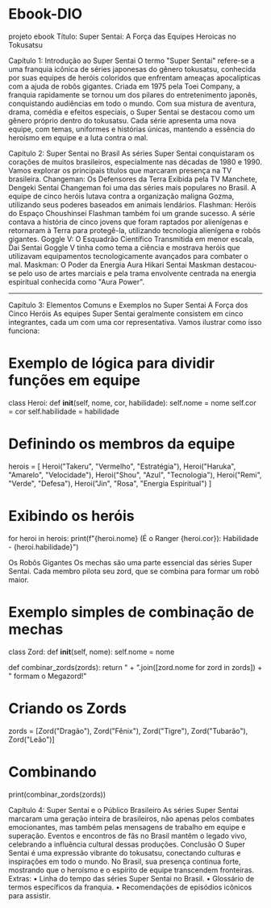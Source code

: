 # Ebook-DIO
projeto ebook
Título: Super Sentai: A Força das Equipes Heroicas no Tokusatsu

Capítulo 1: Introdução ao Super Sentai
O termo "Super Sentai" refere-se a uma franquia icônica de séries japonesas do gênero tokusatsu, conhecida por suas equipes de heróis coloridos que enfrentam ameaças apocalípticas com a ajuda de robôs gigantes. Criada em 1975 pela Toei Company, a franquia rapidamente se tornou um dos pilares do entretenimento japonês, conquistando audiências em todo o mundo.
Com sua mistura de aventura, drama, comédia e efeitos especiais, o Super Sentai se destacou como um gênero próprio dentro do tokusatsu. Cada série apresenta uma nova equipe, com temas, uniformes e histórias únicas, mantendo a essência do heroísmo em equipe e a luta contra o mal.

Capítulo 2: Super Sentai no Brasil
As séries Super Sentai conquistaram os corações de muitos brasileiros, especialmente nas décadas de 1980 e 1990. Vamos explorar os principais títulos que marcaram presença na TV brasileira.
Changeman: Os Defensores da Terra
Exibida pela TV Manchete, Dengeki Sentai Changeman foi uma das séries mais populares no Brasil. A equipe de cinco heróis lutava contra a organização maligna Gozma, utilizando seus poderes baseados em animais lendários.
Flashman: Heróis do Espaço
Choushinsei Flashman também foi um grande sucesso. A série contava a história de cinco jovens que foram raptados por alienígenas e retornaram à Terra para protegê-la, utilizando tecnologia alienígena e robôs gigantes.
Goggle V: O Esquadrão Científico
Transmitida em menor escala, Dai Sentai Goggle V tinha como tema a ciência e mostrava heróis que utilizavam equipamentos tecnologicamente avançados para combater o mal.
Maskman: O Poder da Energia Aura
Hikari Sentai Maskman destacou-se pelo uso de artes marciais e pela trama envolvente centrada na energia espiritual conhecida como "Aura Power".
________________________________________
Capítulo 3: Elementos Comuns e Exemplos no Super Sentai
A Força dos Cinco Heróis
As equipes Super Sentai geralmente consistem em cinco integrantes, cada um com uma cor representativa. Vamos ilustrar como isso funciona:
# Exemplo de lógica para dividir funções em equipe
class Heroi:
    def __init__(self, nome, cor, habilidade):
        self.nome = nome
        self.cor = cor
        self.habilidade = habilidade

# Definindo os membros da equipe
herois = [
    Heroi("Takeru", "Vermelho", "Estratégia"),
    Heroi("Haruka", "Amarelo", "Velocidade"),
    Heroi("Shou", "Azul", "Tecnologia"),
    Heroi("Remi", "Verde", "Defesa"),
    Heroi("Jin", "Rosa", "Energia Espiritual")
]

# Exibindo os heróis
for heroi in herois:
    print(f"{heroi.nome} (É o Ranger {heroi.cor}): Habilidade - {heroi.habilidade}")


Os Robôs Gigantes
Os mechas são uma parte essencial das séries Super Sentai. Cada membro pilota seu zord, que se combina para formar um robô maior.
# Exemplo simples de combinação de mechas
class Zord:
    def __init__(self, nome):
        self.nome = nome

def combinar_zords(zords):
    return " + ".join([zord.nome for zord in zords]) + " formam o Megazord!"

# Criando os Zords
zords = [Zord("Dragão"), Zord("Fênix"), Zord("Tigre"), Zord("Tubarão"), Zord("Leão")]

# Combinando
print(combinar_zords(zords))

Capítulo 4: Super Sentai e o Público Brasileiro
As séries Super Sentai marcaram uma geração inteira de brasileiros, não apenas pelos combates emocionantes, mas também pelas mensagens de trabalho em equipe e superação. Eventos e encontros de fãs no Brasil mantêm o legado vivo, celebrando a influência cultural dessas produções.
Conclusão
O Super Sentai é uma expressão vibrante do tokusatsu, conectando culturas e inspirações em todo o mundo. No Brasil, sua presença continua forte, mostrando que o heroísmo e o espírito de equipe transcendem fronteiras.
Extras:
•	Linha do tempo das séries Super Sentai no Brasil.
•	Glossário de termos específicos da franquia.
•	Recomendações de episódios icônicos para assistir.

